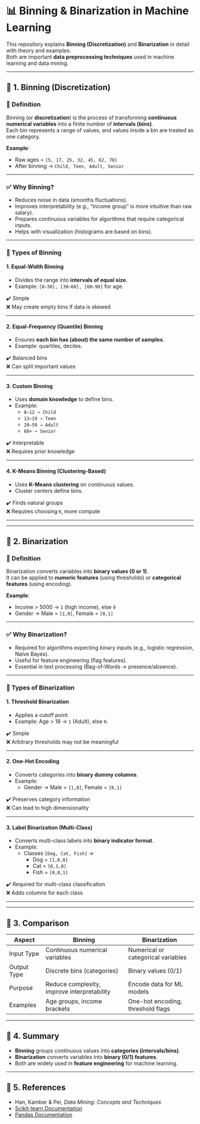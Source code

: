 # 📊 Binning & Binarization in Machine Learning

This repository explains **Binning (Discretization)** and **Binarization** in detail with theory and examples.  
Both are important **data preprocessing techniques** used in machine learning and data mining.  

---

## 🔹 1. Binning (Discretization)

### 📌 Definition  
Binning (or **discretization**) is the process of transforming **continuous numerical variables** into a finite number of **intervals (bins)**.  
Each bin represents a range of values, and values inside a bin are treated as one category.

**Example**:  
- Raw ages = `[5, 17, 25, 32, 45, 62, 70]`  
- After binning → `Child, Teen, Adult, Senior`

---

### ✅ Why Binning?  
- Reduces noise in data (smooths fluctuations).  
- Improves interpretability (e.g., “income group” is more intuitive than raw salary).  
- Prepares continuous variables for algorithms that require categorical inputs.  
- Helps with visualization (histograms are based on bins).  

---

### 📌 Types of Binning  

#### 1. Equal-Width Binning  
- Divides the range into **intervals of equal size**.  
- Example: `[0–30], [30–60], [60–90]` for age.  

✔️ Simple  
❌ May create empty bins if data is skewed  

---

#### 2. Equal-Frequency (Quantile) Binning  
- Ensures **each bin has (about) the same number of samples**.  
- Example: quartiles, deciles.  

✔️ Balanced bins  
❌ Can split important values  

---

#### 3. Custom Binning  
- Uses **domain knowledge** to define bins.  
- Example:  
  - `0–12 → Child`  
  - `13–19 → Teen`  
  - `20–59 → Adult`  
  - `60+ → Senior`  

✔️ Interpretable  
❌ Requires prior knowledge  

---

#### 4. K-Means Binning (Clustering-Based)  
- Uses **K-Means clustering** on continuous values.  
- Cluster centers define bins.  

✔️ Finds natural groups  
❌ Requires choosing `K`, more compute  

---

---

## 🔹 2. Binarization

### 📌 Definition  
Binarization converts variables into **binary values (0 or 1)**.  
It can be applied to **numeric features** (using thresholds) or **categorical features** (using encoding).  

**Example**:  
- Income > 5000 → `1` (high income), else `0`  
- Gender → Male = `[1,0]`, Female = `[0,1]`  

---

### ✅ Why Binarization?  
- Required for algorithms expecting binary inputs (e.g., logistic regression, Naïve Bayes).  
- Useful for feature engineering (flag features).  
- Essential in text processing (Bag-of-Words → presence/absence).  

---

### 📌 Types of Binarization  

#### 1. Threshold Binarization  
- Applies a cutoff point.  
- Example: Age > 18 → `1` (Adult), else `0`.  

✔️ Simple  
❌ Arbitrary thresholds may not be meaningful  

---

#### 2. One-Hot Encoding  
- Converts categories into **binary dummy columns**.  
- Example:  
  - Gender → Male = `[1,0]`, Female = `[0,1]`  

✔️ Preserves category information  
❌ Can lead to high dimensionality  

---

#### 3. Label Binarization (Multi-Class)  
- Converts multi-class labels into **binary indicator format**.  
- Example:  
  - Classes `[Dog, Cat, Fish]` →  
    - Dog = `[1,0,0]`  
    - Cat = `[0,1,0]`  
    - Fish = `[0,0,1]`  

✔️ Required for multi-class classification  
❌ Adds columns for each class  

---

---

## 🔹 3. Comparison  

| Aspect            | Binning                               | Binarization                         |
|-------------------|---------------------------------------|---------------------------------------|
| Input Type        | Continuous numerical variables        | Numerical or categorical variables    |
| Output Type       | Discrete bins (categories)            | Binary values (0/1)                   |
| Purpose           | Reduce complexity, improve interpretability | Encode data for ML models            |
| Examples          | Age groups, income brackets           | One-hot encoding, threshold flags     |

---

## 🔹 4. Summary  

- **Binning** groups continuous values into **categories (intervals/bins)**.  
- **Binarization** converts variables into **binary (0/1) features**.  
- Both are widely used in **feature engineering** for machine learning.  

---

## 🔹 5. References  

- Han, Kamber & Pei, *Data Mining: Concepts and Techniques*  
- [Scikit-learn Documentation](https://scikit-learn.org)  
- [Pandas Documentation](https://pandas.pydata.org)  

